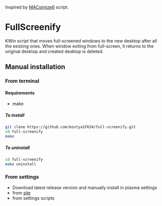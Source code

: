 Inspired by [MACsimize6](https://github.com/Ubiquitine/MACsimize6/tree/master) script.

# FullScreenify

KWin script that moves full-screened windows to the new desktop after all the existing ones. When window exiting from full-screen, it returns to the original desktop and created desktop is deleted.

## Manual installation

### From terminal
#### Requirements
* make
##### To install
```bash
git clone https://github.com/kostya1F634/full-screenify.git
cd full-screenify
make
```
##### To uninstall
```bash
cd full-screenify
make uninstall
```
### From settings
* Download latest release version and manually install in plasma settings
* from [site](https://store.kde.org/p/2238849)
* from settings scripts
